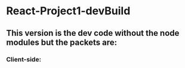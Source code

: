 # React-Project1-devBuild

## This version is the dev code without the node modules but the packets are:
### Client-side:

